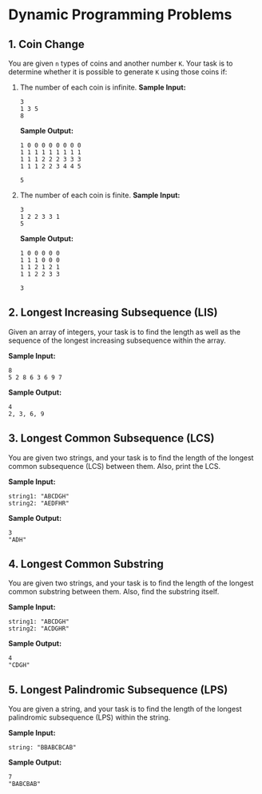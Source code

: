# Dynamic Programming Problems

## 1. Coin Change

You are given `n` types of coins and another number `K`. Your task is to determine whether it is possible to generate `K` using those coins if:

1. The number of each coin is infinite.
   **Sample Input:**

   ```shell
   3
   1 3 5
   8
   ```

   **Sample Output:**

   ```shell
   1 0 0 0 0 0 0 0 0
   1 1 1 1 1 1 1 1 1
   1 1 1 2 2 2 3 3 3
   1 1 1 2 2 3 4 4 5

   5
   ```

2. The number of each coin is finite.
   **Sample Input:**

   ```shell
   3
   1 2 2 3 3 1
   5
   ```

   **Sample Output:**

   ```shell
   1 0 0 0 0 0
   1 1 1 0 0 0
   1 1 2 1 2 1
   1 1 2 2 3 3

   3
   ```

## 2. Longest Increasing Subsequence (LIS)

Given an array of integers, your task is to find the length as well as the sequence of the longest increasing subsequence within the array.

**Sample Input:**

```shell
8
5 2 8 6 3 6 9 7
```

**Sample Output:**

```shell
4
2, 3, 6, 9
```

## 3. Longest Common Subsequence (LCS)

You are given two strings, and your task is to find the length of the longest common subsequence (LCS) between them. Also, print the LCS.

**Sample Input:**

```shell
string1: "ABCDGH"
string2: "AEDFHR"
```

**Sample Output:**

```shell
3
"ADH"
```

## 4. Longest Common Substring

You are given two strings, and your task is to find the length of the longest common substring between them. Also, find the substring itself.

**Sample Input:**

```shell
string1: "ABCDGH"
string2: "ACDGHR"
```

**Sample Output:**

```shell
4
"CDGH"
```

## 5. Longest Palindromic Subsequence (LPS)

You are given a string, and your task is to find the length of the longest palindromic subsequence (LPS) within the string.

**Sample Input:**

```shell
string: "BBABCBCAB"
```

**Sample Output:**

```shell
7
"BABCBAB"
```
